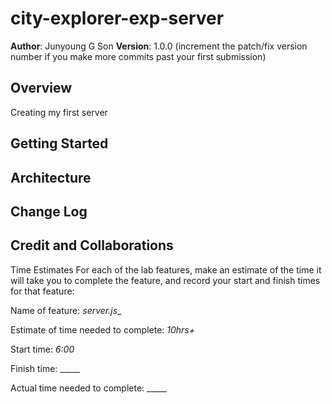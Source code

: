 # city-explorer-exp-server

**Author**: Junyoung G Son
**Version**: 1.0.0 (increment the patch/fix version number if you make more commits past your first submission)

## Overview
Creating my first server

## Getting Started
<!-- What are the steps that a user must take in order to build this app on their own machine and get it running? -->

## Architecture
<!-- Provide a detailed description of the application design. What technologies (languages, libraries, etc) you're using, and any other relevant design information. -->

## Change Log
<!-- Use this area to document the iterative changes made to your application as each feature is successfully implemented. Use time stamps. Here's an example:

01-01-2001 4:59pm - Application now has a fully-functional express server, with a GET route for the location resource. -->

## Credit and Collaborations
<!-- Give credit (and a link) to other people or resources that helped you build this application. -->
Time Estimates
For each of the lab features, make an estimate of the time it will take you to complete the feature, and record your start and finish times for that feature:

Name of feature: _server.js__

Estimate of time needed to complete: _10hrs+_

Start time: _6:00_

Finish time: _____

Actual time needed to complete: _____